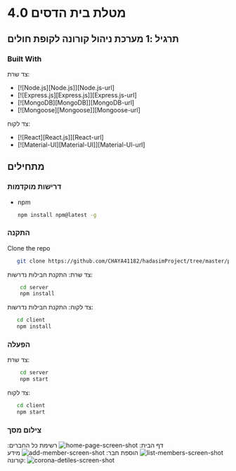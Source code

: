 # מטלת בית הדסים 4.0

## תרגיל :1 מערכת ניהול קורונה לקופת חולים 


### Built With
צד שרת:
* [![Node.js][Node.js]][Node.js-url]
* [![Express.js][Express.js]][Express.js-url]
* [![MongoDB][MongoDB]][MongoDB-url]
* [![Mongoose][Mongoose]][Mongoose-url]



צד לקוח:
* [![React][React.js]][React-url]
* [![Material-UI][Material-UI]][Material-UI-url]

## מתחילים

### דרישות מוקדמות
* npm
  ```sh
  npm install npm@latest -g
  ```
  
### התקנה
 Clone the repo
```sh
   git clone https://github.com/CHAYA41182/hadasimProject/tree/master/project-1
```
צד שרת:
התקנת חבילות נדרשות:
```sh
    cd server
    npm install

 ```

צד לקוח:
התקנת חבילות נדרשות:
 ```sh
    cd client
    npm install

 ```
### הפעלה
צד שרת:
```sh
    cd server
    npm start

```
צד לקוח:
 ```sh
    cd client
    npm start

 ```



### צילום מסך
דף הבית:
![home-page-screen-shot](https://github.com/CHAYA41182/hadasimProject/assets/66823881/055686ac-a904-4f0d-ba82-71e3f97266d6)
רשימת כל החברים:
![list-members-screen-shot](https://github.com/CHAYA41182/hadasimProject/assets/66823881/9d9f541b-8ac7-40a1-81a5-5cbae9d23824)
הוספת חבר:
![add-member-screen-shot](https://github.com/CHAYA41182/hadasimProject/assets/66823881/d2c4d7e9-a02b-4cce-a0cd-0c5786633e2d)
מידע קורונה:
![corona-detiles-screen-shot](https://github.com/CHAYA41182/hadasimProject/assets/66823881/6dc4714c-2bc3-41ff-b548-5ae9cb7fcce4)





